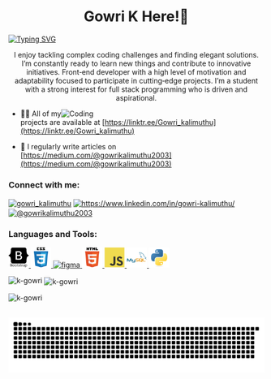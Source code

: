 <h1 align="center"> Gowri K Here!👋</h1>
<a href="https://git.io/typing-svg"><img src="https://readme-typing-svg.herokuapp.com?font=poppins&weight=900&size=25&pause=1000&color=BBA210&width=435&lines=I'm+a+Frontend+Developer" alt="Typing SVG" /></a>
<p align="center">I enjoy tackling complex coding challenges and finding elegant solutions. I’m constantly ready to learn new things and contribute to innovative initiatives. Front‐end developer with a high level of motivation and adaptability focused to participate in cutting‐edge projects. I’m a student with a strong interest for full stack programming who is driven and aspirational.</p>
<img align="right" alt="Coding" width="400" src="https://camo.githubusercontent.com/374987f773148e46b1851b9e3bc4bf71b182562dd002620ef3e4263cb3997130/68747470733a2f2f6d69726f2e6d656469756d2e636f6d2f6d61782f3837352f312a7164415731546a434e353768316c6275757a766368672e676966">



- 👨‍💻 All of my projects are available at [https://linktr.ee/Gowri_kalimuthu](https://linktr.ee/Gowri_kalimuthu)

- 📝 I regularly write articles on [https://medium.com/@gowrikalimuthu2003](https://medium.com/@gowrikalimuthu2003)

<h3 align="left">Connect with me:</h3>
<p align="left">
<a href="https://twitter.com/gowri_kalimuthu" target="blank"><img align="center" src="https://raw.githubusercontent.com/rahuldkjain/github-profile-readme-generator/master/src/images/icons/Social/twitter.svg" alt="gowri_kalimuthu" height="30" width="40" /></a>
<a href="https://www.linkedin.com/in/gowri-kalimuthu/" target="blank"><img align="center" src="https://raw.githubusercontent.com/rahuldkjain/github-profile-readme-generator/master/src/images/icons/Social/linked-in-alt.svg" alt="https://www.linkedin.com/in/gowri-kalimuthu/" height="30" width="40" /></a>
<a href="https://medium.com/@gowrikalimuthu2003" target="blank"><img align="center" src="https://raw.githubusercontent.com/rahuldkjain/github-profile-readme-generator/master/src/images/icons/Social/medium.svg" alt="@gowrikalimuthu2003" height="30" width="40" /></a>
</p>

<h3 align="left">Languages and Tools:</h3>
<p align="left"> <a href="https://getbootstrap.com" target="_blank" rel="noreferrer"> <img src="https://raw.githubusercontent.com/devicons/devicon/master/icons/bootstrap/bootstrap-plain-wordmark.svg" alt="bootstrap" width="40" height="40"/> </a> <a href="https://www.w3schools.com/css/" target="_blank" rel="noreferrer"> <img src="https://raw.githubusercontent.com/devicons/devicon/master/icons/css3/css3-original-wordmark.svg" alt="css3" width="40" height="40"/> </a> <a href="https://www.figma.com/" target="_blank" rel="noreferrer"> <img src="https://www.vectorlogo.zone/logos/figma/figma-icon.svg" alt="figma" width="40" height="40"/> </a> <a href="https://www.w3.org/html/" target="_blank" rel="noreferrer"> <img src="https://raw.githubusercontent.com/devicons/devicon/master/icons/html5/html5-original-wordmark.svg" alt="html5" width="40" height="40"/> </a> <a href="https://developer.mozilla.org/en-US/docs/Web/JavaScript" target="_blank" rel="noreferrer"> <img src="https://raw.githubusercontent.com/devicons/devicon/master/icons/javascript/javascript-original.svg" alt="javascript" width="40" height="40"/> </a> <a href="https://www.mysql.com/" target="_blank" rel="noreferrer"> <img src="https://raw.githubusercontent.com/devicons/devicon/master/icons/mysql/mysql-original-wordmark.svg" alt="mysql" width="40" height="40"/> </a> <a href="https://www.python.org" target="_blank" rel="noreferrer"> <img src="https://raw.githubusercontent.com/devicons/devicon/master/icons/python/python-original.svg" alt="python" width="40" height="40"/> </a> </p>

<p><img align="left" src="https://github-readme-stats.vercel.app/api/top-langs?username=k-gowri&show_icons=true&locale=en&layout=compact" alt="k-gowri" /></p>

<p>&nbsp;<img align="center" src="https://github-readme-stats.vercel.app/api?username=k-gowri&show_icons=true&locale=en" alt="k-gowri" /></p>

<p><img align="center" src="https://github-readme-streak-stats.herokuapp.com/?user=k-gowri&" alt="k-gowri" /></p>

![snake gif](https://github.com/abdulayef1/abdulayef1/blob/output/github-contribution-grid-snake.svg)
---

